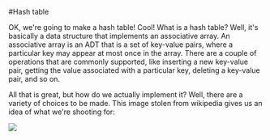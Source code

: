 #Hash table

OK, we're going to make a hash table! Cool! What is a hash table? Well,
it's basically a data structure that implements an associative array. An
associative array is an ADT that is a set of key-value pairs, where
a particular key may appear at most once in the array. There are a couple
of operations that are commonly supported, like inserting a new key-value
pair, getting the value associated with a particular key, deleting
a key-value pair, and so on.

All that is great, but how do we actually implement it? Well, there are
a variety of choices to be made. This image stolen from wikipedia gives us
an idea of what we're shooting for:

![](https://upload.wikimedia.org/wikipedia/commons/7/7d/Hash_table_3_1_1_0_1_0_0_SP.svg)


